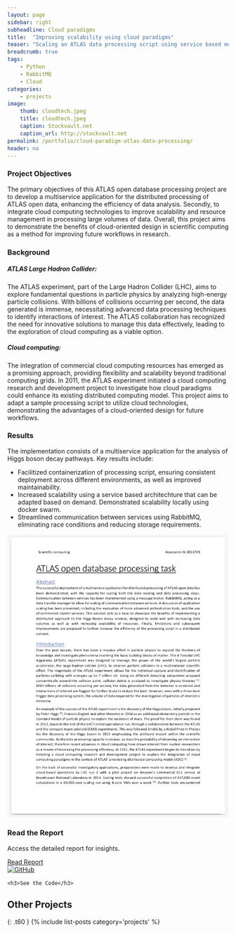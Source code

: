 ```yaml
---
layout: page
sidebar: right
subheadline: Cloud paradigms
title:  "Improving scalability using cloud paradigms"
teaser: "Scaling an ATLAS data processing script using service based model. Functionality demonstrated locally using Docker swarm"
breadcrumb: true
tags:
    - Python
    - RabbitMQ
    - Cloud
categories:
    - projects
image:
    thumb: cloudtech.jpeg
    title: cloudtech.jpeg
    caption: Stockvault.net
    caption_url: http://stockvault.net
permalink: /portfolio/cloud-paradigm-atlas-data-processing/
header: no
---
```


<h3>Project Objectives</h3>

The primary objectives of this ATLAS open database processing project are to develop a multiservice application for the distributed processing of ATLAS open data, enhancing the efficiency of data analysis. Secondly, to integrate cloud computing technologies to improve scalability and resource management in processing large volumes of data. Overall, this project aims to demonstrate the benefits of cloud-oriented design in scientific computing as a method for improving future workflows in research.

<h3>Background</h3>

<h5>ATLAS Large Hadron Collider:</h5> The ATLAS experiment, part of the Large Hadron Collider (LHC), aims to explore fundamental questions in particle physics by analyzing high-energy particle collisions. With billions of collisions occurring per second, the data generated is immense, necessitating advanced data processing techniques to identify interactions of interest. The ATLAS collaboration has recognized the need for innovative solutions to manage this data effectively, leading to the exploration of cloud computing as a viable option.

<h5>Cloud computing:</h5>
The integration of commercial cloud computing resources has emerged as a promising approach, providing flexibility and scalability beyond traditional computing grids. In 2011, the ATLAS experiment initiated a cloud computing research and development project to investigate how cloud paradigms could enhance its existing distributed computing model. This project aims to adapt a sample processing script to utilize cloud technologies, demonstrating the advantages of a cloud-oriented design for future workflows.

<h3>Results</h3>

The implementation consists of a multiservice application for the analysis of Higgs boson decay pathways. Key results include:

<ul>
<li>Facilitized containerization of processing script, ensuring consistent deployment across different environments, as well as improved maintainability.</li>
<li>Increased scalability using a service based architechture that can be adapted based on demand. Demonstrated scalability locally using docker swarm.</li>
<li>Streamlined communication between services using RabbitMQ, eliminating race conditions and reducing storage requirements.</li>
</ul>

<div class="widget-grid">
  <div class="widget">
    <img src="../../images/report_atlas.png" alt="Read the Report" class="widget-image" />
    <h3>Read the Report</h3>
    <p>Access the detailed report for insights.</p>
    <a href="link-to-your-report" class="call-to-action">Read Report</a>
  </div>

  <div class="widget">
    <a href="https://github.com/your-username" target="_blank">
  <img src="https://github.githubassets.com/images/modules/logos_page/GitHub-Mark.png" alt="GitHub" style="width:40px; height:40px;">
</a>

    <h3>See the Code</h3>
  </div>
</div>


## Other Projects
{: .t60 }
{% include list-posts category='projects' %}
